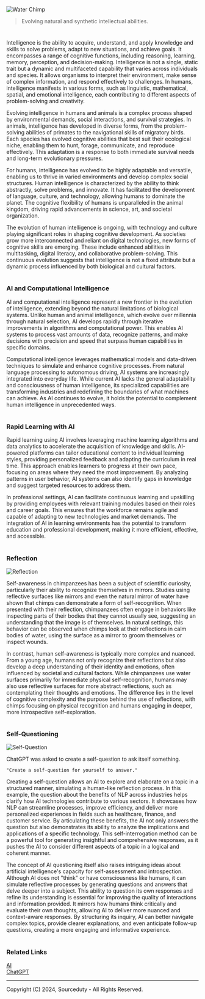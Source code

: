 ![Water Chimp](https://github.com/user-attachments/assets/06385d81-172d-4d71-85c6-8e65f5188eb1)

> Evolving natural and synthetic intellectual abilities.

#

Intelligence is the ability to acquire, understand, and apply knowledge and skills to solve problems, adapt to new situations, and achieve goals. It encompasses a range of cognitive functions, including reasoning, learning, memory, perception, and decision-making. Intelligence is not a single, static trait but a dynamic and multifaceted capability that varies across individuals and species. It allows organisms to interpret their environment, make sense of complex information, and respond effectively to challenges. In humans, intelligence manifests in various forms, such as linguistic, mathematical, spatial, and emotional intelligence, each contributing to different aspects of problem-solving and creativity.

Evolving intelligence in humans and animals is a complex process shaped by environmental demands, social interactions, and survival strategies. In animals, intelligence has developed in diverse forms, from the problem-solving abilities of primates to the navigational skills of migratory birds. Each species has evolved cognitive abilities that best suit their ecological niche, enabling them to hunt, forage, communicate, and reproduce effectively. This adaptation is a response to both immediate survival needs and long-term evolutionary pressures.

For humans, intelligence has evolved to be highly adaptable and versatile, enabling us to thrive in varied environments and develop complex social structures. Human intelligence is characterized by the ability to think abstractly, solve problems, and innovate. It has facilitated the development of language, culture, and technology, allowing humans to dominate the planet. The cognitive flexibility of humans is unparalleled in the animal kingdom, driving rapid advancements in science, art, and societal organization.

The evolution of human intelligence is ongoing, with technology and culture playing significant roles in shaping cognitive development. As societies grow more interconnected and reliant on digital technologies, new forms of cognitive skills are emerging. These include enhanced abilities in multitasking, digital literacy, and collaborative problem-solving. This continuous evolution suggests that intelligence is not a fixed attribute but a dynamic process influenced by both biological and cultural factors.

#
### AI and Computational Intelligence

AI and computational intelligence represent a new frontier in the evolution of intelligence, extending beyond the natural limitations of biological systems. Unlike human and animal intelligence, which evolve over millennia through natural selection, AI develops rapidly through iterative improvements in algorithms and computational power. This enables AI systems to process vast amounts of data, recognize patterns, and make decisions with precision and speed that surpass human capabilities in specific domains.

Computational intelligence leverages mathematical models and data-driven techniques to simulate and enhance cognitive processes. From natural language processing to autonomous driving, AI systems are increasingly integrated into everyday life. While current AI lacks the general adaptability and consciousness of human intelligence, its specialized capabilities are transforming industries and redefining the boundaries of what machines can achieve. As AI continues to evolve, it holds the potential to complement human intelligence in unprecedented ways.

#
### Rapid Learning with AI

Rapid learning using AI involves leveraging machine learning algorithms and data analytics to accelerate the acquisition of knowledge and skills. AI-powered platforms can tailor educational content to individual learning styles, providing personalized feedback and adapting the curriculum in real time. This approach enables learners to progress at their own pace, focusing on areas where they need the most improvement. By analyzing patterns in user behavior, AI systems can also identify gaps in knowledge and suggest targeted resources to address them.

In professional settings, AI can facilitate continuous learning and upskilling by providing employees with relevant training modules based on their roles and career goals. This ensures that the workforce remains agile and capable of adapting to new technologies and market demands. The integration of AI in learning environments has the potential to transform education and professional development, making it more efficient, effective, and accessible.

#
### Reflection

![Reflection](https://github.com/user-attachments/assets/33c537f8-12a8-4453-a88c-b699b3caa560)

Self-awareness in chimpanzees has been a subject of scientific curiosity, particularly their ability to recognize themselves in mirrors. Studies using reflective surfaces like mirrors and even the natural mirror of water have shown that chimps can demonstrate a form of self-recognition. When presented with their reflection, chimpanzees often engage in behaviors like inspecting parts of their bodies that they cannot usually see, suggesting an understanding that the image is of themselves. In natural settings, this behavior can be observed when chimps look at their reflections in calm bodies of water, using the surface as a mirror to groom themselves or inspect wounds.

In contrast, human self-awareness is typically more complex and nuanced. From a young age, humans not only recognize their reflections but also develop a deep understanding of their identity and emotions, often influenced by societal and cultural factors. While chimpanzees use water surfaces primarily for immediate physical self-recognition, humans may also use reflective surfaces for more abstract reflections, such as contemplating their thoughts and emotions. The difference lies in the level of cognitive complexity and the purpose behind the use of reflections, with chimps focusing on physical recognition and humans engaging in deeper, more introspective self-exploration.

#
### Self-Questioning

![Self-Question](https://github.com/user-attachments/assets/8abeb3f3-4272-4cd5-8010-b23624508610)

ChatGPT was asked to create a self-question to ask itself something.

`"Create a self-question for yourself to answer."`

Creating a self-question allows an AI to explore and elaborate on a topic in a structured manner, simulating a human-like reflection process. In this example, the question about the benefits of NLP across industries helps clarify how AI technologies contribute to various sectors. It showcases how NLP can streamline processes, improve efficiency, and deliver more personalized experiences in fields such as healthcare, finance, and customer service. By articulating these benefits, the AI not only answers the question but also demonstrates its ability to analyze the implications and applications of a specific technology. This self-interrogation method can be a powerful tool for generating insightful and comprehensive responses, as it pushes the AI to consider different aspects of a topic in a logical and coherent manner.

The concept of AI questioning itself also raises intriguing ideas about artificial intelligence's capacity for self-assessment and introspection. Although AI does not "think" or have consciousness like humans, it can simulate reflective processes by generating questions and answers that delve deeper into a subject. This ability to question its own responses and refine its understanding is essential for improving the quality of interactions and information provided. It mirrors how humans think critically and evaluate their own thoughts, allowing AI to deliver more nuanced and context-aware responses. By structuring its inquiry, AI can better navigate complex topics, provide clearer explanations, and even anticipate follow-up questions, creating a more engaging and informative experience.

#
### Related Links

[AI](https://github.com/sourceduty/AI)
<br>
[ChatGPT](https://github.com/sourceduty/ChatGPT)

***
Copyright (C) 2024, Sourceduty - All Rights Reserved.
